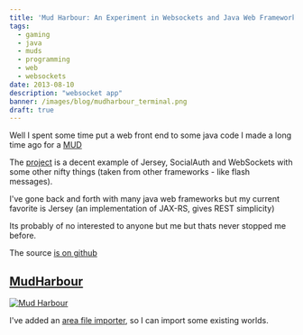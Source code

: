 ```yaml
---
title: 'Mud Harbour: An Experiment in Websockets and Java Web Frameworks'
tags:
  - gaming
  - java
  - muds
  - programming
  - web
  - websockets
date: 2013-08-10
description: "websocket app"
banner: /images/blog/mudharbour_terminal.png
draft: true
---
```


Well I spent some time put a web front end to some java code I made a long time ago for a [MUD](http://en.wikipedia.org/wiki/MUD)

The [project](http://github.com/ryjen/mudharbour) is a decent example of Jersey, SocialAuth and WebSockets with some other nifty things (taken from other frameworks - like flash messages).

I've gone back and forth with many java web frameworks but my current favorite is Jersey (an implementation of JAX-RS, gives REST simplicity)

Its probably of no interested to anyone but me but thats never stopped me before.

The source [is on github](http://github.com/ryjen/mudharbour)

## [MudHarbour](https://mudharbour.coda.life/play)

[![Mud Harbour](/images/blog/mudharbour_terminal.png)](https://mudharbour.coda.life/play)

I've added an [area file importer](http://mudharbour.coda.life/admin/import), so I can import some existing worlds.

